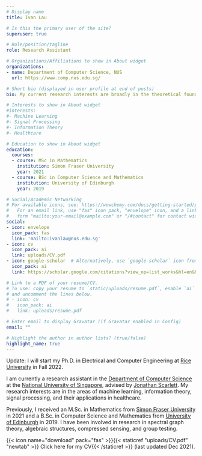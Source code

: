 ```yaml
---
# Display name
title: Ivan Lau

# Is this the primary user of the site?
superuser: true

# Role/position/tagline
role: Research Assistant

# Organizations/Affiliations to show in About widget
organizations:
- name: Department of Computer Science, NUS
  url: https://www.comp.nus.edu.sg/

# Short bio (displayed in user profile at end of posts)
bio: My current research interests are broadly in the theoretical foundations of trustworthy machine learning (interpretability, robustness, fairness, privacy, causality, and accountability) as well as the applications of machine learning in healthcare.

# Interests to show in About widget
#interests:
#- Machine Learning
#- Signal Processing
#- Information Theory
#- Healthcare

# Education to show in About widget
education:
  courses:
  - course: MSc in Mathematics
    institution: Simon Fraser University
    year: 2021
  - course: BSc in Computer Science and Mathematics
    institution: University of Edinburgh
    year: 2019

# Social/Academic Networking
# For available icons, see: https://wowchemy.com/docs/getting-started/page-builder/#icons
#   For an email link, use "fas" icon pack, "envelope" icon, and a link in the
#   form "mailto:your-email@example.com" or "/#contact" for contact widget.
social:
- icon: envelope
  icon_pack: fas
  link: 'mailto:ivanlau@nus.edu.sg'
- icon: cv
  icon_pack: ai
  link: uploads/CV.pdf
- icon: google-scholar  # Alternatively, use `google-scholar` icon from `ai` icon pack
  icon_pack: ai
  link: https://scholar.google.com/citations?view_op=list_works&hl=en&hl=en&user=jDu9ZzYAAAAJ

# Link to a PDF of your resume/CV.
# To use: copy your resume to `static/uploads/resume.pdf`, enable `ai` icons in `params.toml`, 
# and uncomment the lines below.
# - icon: cv
#   icon_pack: ai
#   link: uploads/resume.pdf

# Enter email to display Gravatar (if Gravatar enabled in Config)
email: ""

# Highlight the author in author lists? (true/false)
highlight_name: true
---
```

Update: I will start my Ph.D. in Electrical and Computer Engineering at [Rice University](https://www.rice.edu/) in Fall 2022.

I am currently a research assistant in the [Department of Computer Science](https://www.comp.nus.edu.sg/) at the [National University of Singapore](http://www.nus.edu.sg/), advised by [Jonathan Scarlett](https://www.comp.nus.edu.sg/~scarlett/). My research interests are in the areas of machine learning, information theory, signal processing, and their applications in healthcare.

Previously, I received an M.Sc. in Mathematics from [Simon Fraser University](https://www.sfu.ca/) in 2021 and a B.Sc. in Computer Science and Mathematics from [University of Edinburgh](https://www.ed.ac.uk/) in 2019. I have been involved in research in spectral graph theory, algebraic structures, compressed sensing, and group testing.

{{< icon name="download" pack="fas" >}}{{< staticref "uploads/CV.pdf" "newtab" >}} Click here for my CV{{< /staticref >}} (last updated Dec 2021).
